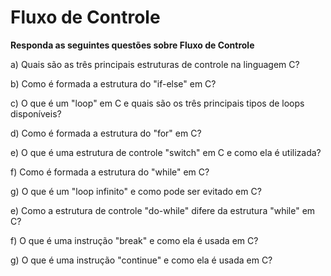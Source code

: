 # Fluxo de Controle #
>
**Responda as seguintes questões sobre Fluxo de Controle**
>
a) Quais são as três principais estruturas de controle na linguagem C?

b) Como é formada a estrutura do "if-else" em C?

c) O que é um "loop" em C e quais são os três principais tipos de loops disponíveis?

d) Como é formada a estrutura do "for" em C?

e) O que é uma estrutura de controle "switch" em C e como ela é utilizada?

f) Como é formada a estrutura do "while" em C?

g) O que é um "loop infinito" e como pode ser evitado em C?

e) Como a estrutura de controle "do-while" difere da estrutura "while" em C?

f) O que é uma instrução "break" e como ela é usada em C?

g) O que é uma instrução "continue" e como ela é usada em C?
>


